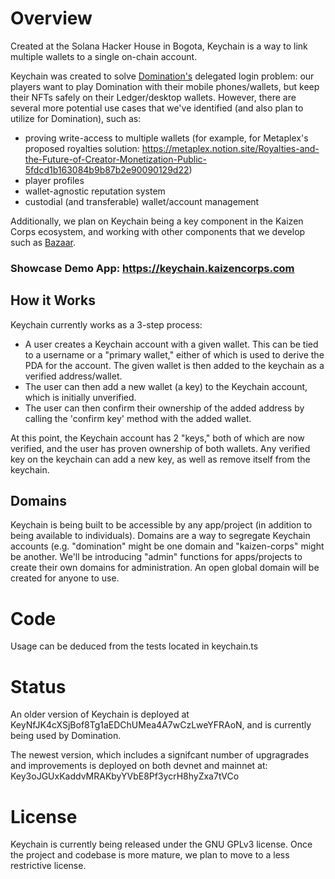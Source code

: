 # Overview

Created at the Solana Hacker House in Bogota, Keychain is a way to link multiple wallets to a single on-chain account. 

Keychain was created to solve [Domination's](https://domination.gg) delegated login problem: our players want to play
Domination with their mobile phones/wallets, but keep their NFTs safely on their Ledger/desktop wallets. However, there
are several more potential use cases that we've identified (and also plan to utilize for Domination), such as:

- proving write-access to multiple wallets (for example, for Metaplex's proposed royalties solution: https://metaplex.notion.site/Royalties-and-the-Future-of-Creator-Monetization-Public-5fdcd1b163084b9b87b2e90090129d22)
- player profiles
- wallet-agnostic reputation system
- custodial (and transferable) wallet/account management

Additionally, we plan on Keychain being a key component in the Kaizen Corps ecosystem, and working with
other components that we develop such as [Bazaar](https://github.com/kaizencorps/bazaar).

### Showcase Demo App: https://keychain.kaizencorps.com 

## How it Works

Keychain currently works as a 3-step process:

- A user creates a Keychain account with a given wallet. This can be tied to a username or a "primary wallet," either 
of which is used to derive the PDA for the account. The given wallet is then added to the keychain as a verified address/wallet.
- The user can then add a new wallet (a key) to the Keychain account, which is initially unverified.
- The user can then confirm their ownership of the added address by calling the 'confirm key' method with the added wallet.

At this point, the Keychain account has 2 "keys," both of which are now verified, and the user has proven ownership of
both wallets. Any verified key on the keychain can add a new key, as well as remove itself from the keychain.

## Domains

Keychain is being built to be accessible by any app/project (in addition to being available to individuals). Domains are 
a way to segregate Keychain accounts (e.g. "domination" might be one domain and "kaizen-corps" might be another. We'll 
be introducing "admin" functions for apps/projects to create their own domains for administration. An open global domain 
will be created for anyone to use.

# Code

Usage can be deduced from the tests located in keychain.ts

# Status

An older version of Keychain is deployed at KeyNfJK4cXSjBof8Tg1aEDChUMea4A7wCzLweYFRAoN, and is currently being used
by Domination.

The newest version, which includes a signifcant number of upgragrades and improvements is deployed on both devnet and
mainnet at: Key3oJGUxKaddvMRAKbyYVbE8Pf3ycrH8hyZxa7tVCo 

# License

Keychain is currently being released under the GNU GPLv3 license. Once the project and codebase is more mature, we plan to 
move to a less restrictive license.



